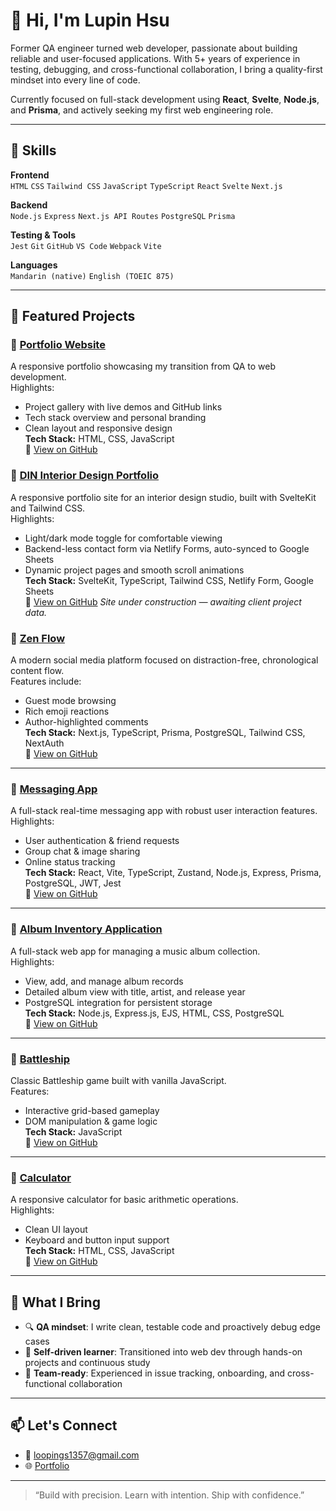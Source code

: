 # 👋 Hi, I'm Lupin Hsu

Former QA engineer turned web developer, passionate about building reliable and user-focused applications. With 5+ years of experience in testing, debugging, and cross-functional collaboration, I bring a quality-first mindset into every line of code.

Currently focused on full-stack development using **React**, **Svelte**, **Node.js**, and **Prisma**, and actively seeking my first web engineering role.

---

## 🧠 Skills

**Frontend**  
`HTML` `CSS` `Tailwind CSS` `JavaScript` `TypeScript` `React` `Svelte` `Next.js`

**Backend**  
`Node.js` `Express` `Next.js API Routes` `PostgreSQL` `Prisma`

**Testing & Tools**  
`Jest` `Git` `GitHub` `VS Code` `Webpack` `Vite`

**Languages**  
`Mandarin (native)` `English (TOEIC 875)`

---

## 📁 Featured Projects

### 🎨 [Portfolio Website](https://saaam485.github.io/portfolio/)  
A responsive portfolio showcasing my transition from QA to web development.  
Highlights:  
- Project gallery with live demos and GitHub links  
- Tech stack overview and personal branding  
- Clean layout and responsive design  
**Tech Stack:** HTML, CSS, JavaScript  
🔗 [View on GitHub](https://github.com/SAAAM485/portfolio)

### 🏡 [DIN Interior Design Portfolio](https://din-interior-design.netlify.app)  
A responsive portfolio site for an interior design studio, built with SvelteKit and Tailwind CSS.  
Highlights:  
- Light/dark mode toggle for comfortable viewing  
- Backend-less contact form via Netlify Forms, auto-synced to Google Sheets  
- Dynamic project pages and smooth scroll animations  
**Tech Stack:** SvelteKit, TypeScript, Tailwind CSS, Netlify Form, Google Sheets  
🔗 [View on GitHub](https://github.com/SAAAM485/Interior-Design-Web)
*Site under construction — awaiting client project data.*

### 🧘 [Zen Flow](https://zen-flow0.vercel.app/) 
A modern social media platform focused on distraction-free, chronological content flow.  
Features include:
- Guest mode browsing
- Rich emoji reactions
- Author-highlighted comments  
**Tech Stack:** Next.js, TypeScript, Prisma, PostgreSQL, Tailwind CSS, NextAuth  
🔗 [View on GitHub](https://github.com/SAAAM485/zen-flow)

---

### 💬 [Messaging App](https://messagingapp0730.netlify.app/login)  
A full-stack real-time messaging app with robust user interaction features.  
Highlights:
- User authentication & friend requests
- Group chat & image sharing
- Online status tracking  
**Tech Stack:** React, Vite, TypeScript, Zustand, Node.js, Express, Prisma, PostgreSQL, JWT, Jest  
🔗 [View on GitHub](https://github.com/SAAAM485/Messaging-App)

---

### 🎵 [Album Inventory Application](https://album-inventory-application.onrender.com/)  
A full-stack web app for managing a music album collection.  
Highlights:  
- View, add, and manage album records  
- Detailed album view with title, artist, and release year  
- PostgreSQL integration for persistent storage  
**Tech Stack:** Node.js, Express.js, EJS, HTML, CSS, PostgreSQL  
🔗 [View on GitHub](https://github.com/SAAAM485/Album-Inventory-Application)

---

### 🚢 [Battleship](https://saaam485.github.io/Battleship/)
Classic Battleship game built with vanilla JavaScript.  
Features:
- Interactive grid-based gameplay
- DOM manipulation & game logic  
**Tech Stack:** JavaScript  
🔗 [View on GitHub](https://github.com/SAAAM485/Battleship)

---

### 🧮 [Calculator](https://saaam485.github.io/Calculator/) 
A responsive calculator for basic arithmetic operations.  
Highlights:
- Clean UI layout
- Keyboard and button input support  
**Tech Stack:** HTML, CSS, JavaScript  
🔗 [View on GitHub](https://github.com/SAAAM485/Calculator)

---

## 🧠 What I Bring

- 🔍 **QA mindset**: I write clean, testable code and proactively debug edge cases
- 🧭 **Self-driven learner**: Transitioned into web dev through hands-on projects and continuous study
- 🤝 **Team-ready**: Experienced in issue tracking, onboarding, and cross-functional collaboration

---

## 📫 Let's Connect

- 📧 loopings1357@gmail.com  
- 🌐 [Portfolio](https://saaam485.github.io/portfolio/)  

---

> “Build with precision. Learn with intention. Ship with confidence.”

<!---
SAAAM485/SAAAM485 is a ✨ special ✨ repository because its `README.md` (this file) appears on your GitHub profile.
You can click the Preview link to take a look at your changes.
--->
